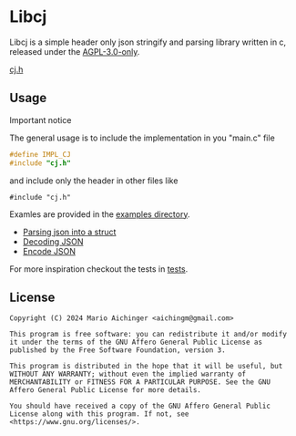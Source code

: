 # Libcj

Libcj is a simple header only json stringify and parsing library written in c, released under the [AGPL-3.0-only](https://spdx.org/licenses/AGPL-3.0-only.html).

[cj.h](./cj.h)

## Usage

Important notice

The general usage is to include the implementation in you "main.c" file
```c
#define IMPL_CJ
#include "cj.h"
```
and include only the header in other files like
```
#include "cj.h"
```

Examles are provided in the [examples directory](./examples).

* [Parsing json into a struct](./examples/parse_object.c)
* [Decoding JSON](./examples/decode.c)
* [Encode JSON](./examples/encode.c)

For more inspiration checkout the tests in [tests](./tests).

## License

```
Copyright (C) 2024 Mario Aichinger <aichingm@gmail.com>

This program is free software: you can redistribute it and/or modify it under the terms of the GNU Affero General Public License as published by the Free Software Foundation, version 3.

This program is distributed in the hope that it will be useful, but WITHOUT ANY WARRANTY; without even the implied warranty of MERCHANTABILITY or FITNESS FOR A PARTICULAR PURPOSE. See the GNU Affero General Public License for more details.

You should have received a copy of the GNU Affero General Public License along with this program. If not, see <https://www.gnu.org/licenses/>.

```

